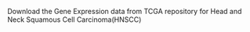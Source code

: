 Download the Gene Expression data from TCGA repository for Head and Neck Squamous Cell Carcinoma(HNSCC)
